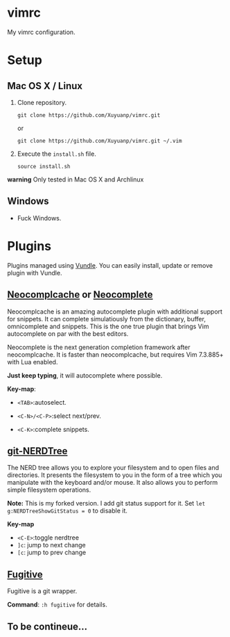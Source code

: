 vimrc
=====

My vimrc configuration.

# Setup

## Mac OS X / Linux

1. Clone repository.

    `git clone https://github.com/Xuyuanp/vimrc.git`

    or

    `git clone https://github.com/Xuyuanp/vimrc.git ~/.vim`

2. Execute the `install.sh` file.

    `source install.sh`

**warning** Only tested in Mac OS X and Archlinux

## Windows

* Fuck Windows.

# Plugins

Plugins managed using [Vundle](https://github.com/gmarik/Vundle.vim). You can easily install, update or remove plugin with Vundle.

## [Neocomplcache](https://github.com/Shougo/neocomplcache.vim) or [Neocomplete](https://github.com/Shougo/neocomplete.vim)
  Neocomplcache is an amazing autocomplete plugin with additional support for snippets. It can complete simulatiously from the dictionary, buffer, omnicomplete and snippets. This is the one true plugin that brings Vim autocomplete on par with the best editors.

  Neocomplete is the next generation completion framework after neocomplcache. It is faster than neocomplcache, but requires Vim 7.3.885+ with Lua enabled.

  **Just keep typing**, it will autocomplete where possible.

  **Key-map**:

  * `<TAB>`:autoselect.

  * `<C-N>/<C-P>`:select next/prev.

  * `<C-K>`:complete snippets.

## [git-NERDTree](https://github.com/Xuyuanp/git-nerdtree)

The NERD tree allows you to explore your filesystem and to open files and directories. It presents the filesystem to you in the form of a tree which you manipulate with the keyboard and/or mouse. It also allows you to perform simple filesystem operations.

  **Note:** This is my forked version. I add git status support for it. Set `let g:NERDTreeShowGitStatus = 0` to disable it.

  **Key-map**

  * `<C-E>`:toggle nerdtree
  * `]c`: jump to next change
  * `[c`: jump to prev change

## [Fugitive](https://github.com/tpope/vim-fugitive)

Fugitive is a git wrapper.

  **Command**: `:h fugitive` for details.

## To be contineue...
